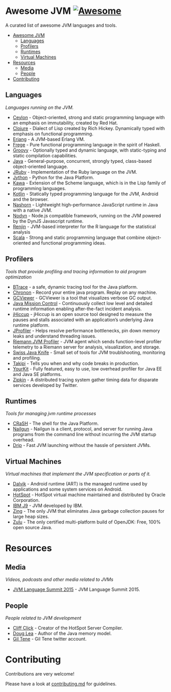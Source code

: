# Awesome JVM [![Awesome](https://cdn.rawgit.com/sindresorhus/awesome/d7305f38d29fed78fa85652e3a63e154dd8e8829/media/badge.svg)](https://github.com/sindresorhus/awesome)

A curated list of awesome JVM languages and tools.

- [Awesome JVM](#awesome-jvm)
    - [Languages](#languages)
    - [Profilers](#profilers)
    - [Runtimes](#runtimes)
    - [Virtual Machines](#virtual-machines)
- [Resources](#resources)
    - [Media](#media)
    - [People](#people)
- [Contributing](#contributing)

## Languages

*Languages running on the JVM.*

* [Ceylon](http://ceylon-lang.org/) - Object-oriented, strong and static programming language with an emphasis on immutability, created by Red Hat.
* [Clojure](http://clojure.org/) - Dialect of Lisp created by Rich Hickey. Dynamically typed with emphasis on functional programming.
* [Erjang](http://www.erjang.org) - A JVM-based Erlang VM.
* [Frege](https://github.com/Frege/frege) - Pure functional programming language in the spirit of Haskell.
* [Groovy](http://www.groovy-lang.org/) - Optionally typed and dynamic language, with static-typing and static compilation capabilities.
* [Java](http://www.oracle.com/technetwork/java/javase/overview/index.html) - General-purpose, concurrent, strongly typed, class-based object-oriented language.
* [JRuby](http://jruby.org) - Implementation of the Ruby language on the JVM.
* [Jython](http://www.jython.org) - Python for the Java Platform.
* [Kawa](http://www.gnu.org/software/kawa/) - Extension of the Scheme language, which is in the Lisp family of programming languages.
* [Kotlin](http://kotlinlang.org/) - Statically typed programming language for the JVM, Android and the browser.
* [Nashorn](http://openjdk.java.net/projects/nashorn/) - Lightweight high-performance JavaScript runtime in Java with a native JVM.
* [Nodyn](http://nodyn.io/) - Node.js compatible framework, running on the JVM powered by the DynJS Javascript runtime.
* [Renjin](http://www.renjin.org/) - JVM-based interpreter for the R language for the statistical analysis
* [Scala](http://www.scala-lang.org/) - Strong and static programming language that combine object-oriented and functional programming ideas.

## Profilers

*Tools that provide profiling and tracing information to aid program optimization*
* [BTrace](https://github.com/jbachorik/btrace) - a safe, dynamic tracing tool for the Java platform.
* [Chronon](http://chrononsystems.com) - Record your entire java program. Replay on any machine.
* [GCViewer](https://github.com/chewiebug/GCViewer) - GCViewer is a tool that visualizes verbose GC output.
* [Java Mission Control](http://www.oracle.com/technetwork/java/javaseproducts/mission-control/java-mission-control-1998576.html) - Continuously collect low level and detailed runtime information enabling after-the-fact incident analysis.
* [jHiccup](http://www.azulsystems.com/jHiccup) - jHiccup is an open source tool designed to measure the pauses and stalls associated with an application’s underlying Java runtime platform.
* [JProfiler](https://www.ej-technologies.com/products/jprofiler/overview.html) - Helps resolve performance bottlenecks, pin down memory leaks and understand threading issues.
* [Riemann JVM Profiler](https://github.com/riemann/riemann-jvm-profiler) - JVM agent which sends function-level profiler telemetry to a Riemann server for analysis, visualization, and storage.
* [Swiss Java Knife](https://github.com/aragozin/jvm-tools) - Small set of tools for JVM troublshooting, monitoring and profiling.
* [Takipi](https://www.takipi.com/) - Tells you when and why code breaks in production.
* [YourKit](https://www.yourkit.com/) - Fully featured, easy to use, low overhead profiler for Java EE and Java SE platforms.
* [Zipkin](https://github.com/openzipkin/zipkin) - A distributed tracing system gather timing data for disparate services developed by Twitter.

## Runtimes

*Tools for managing jvm runtime processes*
* [CRaSH](http://www.crashub.org/) - The shell for the Java Platform.
* [Nailgun](http://martiansoftware.com/nailgun/) - Nailgun is a client, protocol, and server for running Java programs from the command line without incurring the JVM startup overhead.
* [Drip](https://github.com/ninjudd/drip) - Fast JVM launching without the hassle of persistent JVMs.

## Virtual Machines

*Virtual machines that implement the JVM specification or parts of it.*
* [Dalvik](https://source.android.com/devices/tech/dalvik/) - Android runtime (ART) is the managed runtime used by applications and some system services on Android.
* [HotSpot](http://openjdk.java.net/groups/hotspot/) - HotSpot virtual machine maintained and distributed by Oracle Corporation.
* [IBM J9](http://www.ibm.com/developerworks/java/jdk/) - JVM developed by IBM.
* [Zing](http://www.azulsystems.com/products/zing) - The only JVM that eliminates Java garbage collection pauses for large heap sizes.
* [Zulu](http://www.azulsystems.com/products/zulu) - The only certified multi-platform build of OpenJDK: Free, 100% open source Java.

# Resources

## Media

*Videos, podcasts and other media related to JVMs*
* [JVM Language Summit 2015](http://openjdk.java.net/projects/mlvm/jvmlangsummit/) - JVM Language Summit 2015.

## People

*People related to JVM development*
* [Cliff Click](http://www.cliffc.org/blog/) - Creator of the HotSpot Server Compiler.
* [Doug Lea](http://g.oswego.edu/) - Author of the Java memory model.
* [Gil Tene](https://twitter.com/giltene) - Gil Tene twitter account.


# Contributing

Contributions are very welcome!

Please have a look at [contributing.md](https://github.com/deephacks/awesome-jvm/blob/master/contributing.md) for guidelines.
